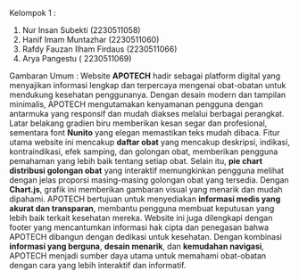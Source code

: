 Kelompok 1 : 
1. Nur Insan Subekti (2230511058)
2. Hanif Imam Muntazhar (2230511060)
3. Rafdy Fauzan Ilham Firdaus (2230511066)
4. Arya Pangestu (	2230511069)

Gambaran Umum : 
Website **APOTECH** hadir sebagai platform digital yang menyajikan informasi lengkap dan terpercaya mengenai obat-obatan untuk mendukung kesehatan penggunanya. Dengan desain modern dan tampilan minimalis, APOTECH mengutamakan kenyamanan pengguna dengan antarmuka yang responsif dan mudah diakses melalui berbagai perangkat. Latar belakang gradien biru memberikan kesan segar dan profesional, sementara font **Nunito** yang elegan memastikan teks mudah dibaca.
Fitur utama website ini mencakup **daftar obat** yang mencakup deskripsi, indikasi, kontraindikasi, efek samping, dan golongan obat, memberikan pengguna pemahaman yang lebih baik tentang setiap obat. Selain itu, **pie chart distribusi golongan obat** yang interaktif memungkinkan pengguna melihat dengan jelas proporsi masing-masing golongan obat yang tersedia. Dengan **Chart.js**, grafik ini memberikan gambaran visual yang menarik dan mudah dipahami.
APOTECH bertujuan untuk menyediakan **informasi medis yang akurat dan transparan**, membantu pengguna membuat keputusan yang lebih baik terkait kesehatan mereka. Website ini juga dilengkapi dengan footer yang mencantumkan informasi hak cipta dan penegasan bahwa APOTECH dibangun dengan dedikasi untuk kesehatan. Dengan kombinasi **informasi yang berguna**, **desain menarik**, dan **kemudahan navigasi**, APOTECH menjadi sumber daya utama untuk memahami obat-obatan dengan cara yang lebih interaktif dan informatif.